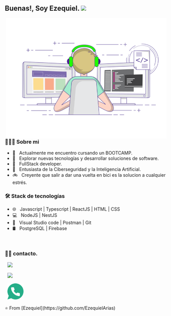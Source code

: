 <h2>Buenas!, Soy Ezequiel. <img src="https://github.com/souvikguria98/souvikguria98/blob/master/Hi.gif" width="25"></h2>
<img align="right" alt="GIF" src="https://raw.githubusercontent.com/devSouvik/devSouvik/master/gif3.gif" width="500"/>

<h3>👨🏻‍💻 Sobre mi</h3>

- 🔭 &nbsp; Actualmente me encuentro cursando un BOOTCAMP.
- 🤔 &nbsp; Explorar nuevas tecnologías y desarrollar soluciones de software.
- 💼 &nbsp; FullStack developer.
- 🌱 &nbsp; Entusiasta de la Ciberseguridad y la Inteligencia Artificial.
- 🚲 &nbsp; Creyente que salir a dar una vuelta en bici es la solucion a cualquier estrés.

<h3>🛠 Stack de tecnologías</h3>

- 🌐 &nbsp; Javascript | Typescript | ReactJS | HTML | CSS
- 💻 &nbsp; NodeJS | NestJS   
- 🔧 &nbsp; Visual Studio code | Postman | Git
- 🛢 &nbsp; PostgreSQL | Firebase 

<br>


<h3> 🤝🏻 contacto. </h3>

<p align="center">

&nbsp; <a href='https://www.linkedin.com/in/ezequiel-arias734/'><img src="https://img.icons8.com/plasticine/100/000000/linkedin.png" width="50" /></a>

&nbsp; <a href='mailto:ezequielariasdev@gmail.com'><img src="https://img.icons8.com/plasticine/100/000000/gmail.png"  width="50" /></a>

&nbsp; <a href='https://wa.me/5491132110987'><img src="./llamada-telefonica.png" width="50"/></a>
</p>
⭐️ From [Ezequiel](https://github.com/EzequielArias)